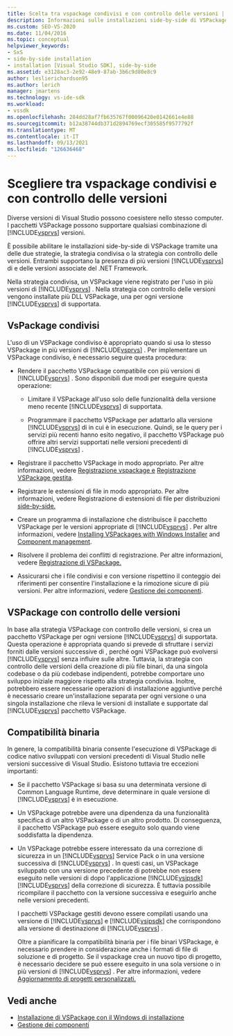 ```yaml
---
title: Scelta tra vspackage condivisi e con controllo delle versioni | Microsoft Docs
description: Informazioni sulle installazioni side-by-side di VSPackage tramite strategie condivise o con controllo delle versioni, con più versioni di Visual Studio e del .NET Framework.
ms.custom: SEO-VS-2020
ms.date: 11/04/2016
ms.topic: conceptual
helpviewer_keywords:
- SxS
- side-by-side installation
- installation [Visual Studio SDK], side-by-side
ms.assetid: e3128ac3-2e92-48e9-87ab-3b6c9d80e8c9
author: leslierichardson95
ms.author: lerich
manager: jmartens
ms.technology: vs-ide-sdk
ms.workload:
- vssdk
ms.openlocfilehash: 284dd28af7fb635767f00096420e0142661e4e88
ms.sourcegitcommit: b12a38744db371d2894769ecf305585f9577792f
ms.translationtype: MT
ms.contentlocale: it-IT
ms.lasthandoff: 09/13/2021
ms.locfileid: "126636468"
---
```

# <a name="choose-between-shared-and-versioned-vspackages"></a>Scegliere tra vspackage condivisi e con controllo delle versioni
Diverse versioni di Visual Studio possono coesistere nello stesso computer. I pacchetti VSPackage possono supportare qualsiasi combinazione di [!INCLUDE[vsprvs](../code-quality/includes/vsprvs_md.md)] versioni.

 È possibile abilitare le installazioni side-by-side di VSPackage tramite una delle due strategie, la strategia condivisa o la strategia con controllo delle versioni. Entrambi supportano la presenza di più versioni [!INCLUDE[vsprvs](../code-quality/includes/vsprvs_md.md)] di e delle versioni associate del .NET Framework.

 Nella strategia condivisa, un VSPackage viene registrato per l'uso in più versioni di [!INCLUDE[vsprvs](../code-quality/includes/vsprvs_md.md)] . Nella strategia con controllo delle versioni vengono installate più DLL VSPackage, una per ogni versione [!INCLUDE[vsprvs](../code-quality/includes/vsprvs_md.md)] di supportata.

## <a name="shared-vspackages"></a>VsPackage condivisi
 L'uso di un VSPackage condiviso è appropriato quando si usa lo stesso VSPackage in più versioni di [!INCLUDE[vsprvs](../code-quality/includes/vsprvs_md.md)] . Per implementare un VSPackage condiviso, è necessario seguire questa procedura:

- Rendere il pacchetto VSPackage compatibile con più versioni di [!INCLUDE[vsprvs](../code-quality/includes/vsprvs_md.md)] . Sono disponibili due modi per eseguire questa operazione:

  - Limitare il VSPackage all'uso solo delle funzionalità della versione meno recente [!INCLUDE[vsprvs](../code-quality/includes/vsprvs_md.md)] di supportata.

  - Programmare il pacchetto VSPackage per adattarlo alla versione [!INCLUDE[vsprvs](../code-quality/includes/vsprvs_md.md)] di in cui è in esecuzione. Quindi, se le query per i servizi più recenti hanno esito negativo, il pacchetto VSPackage può offrire altri servizi supportati nelle versioni precedenti di [!INCLUDE[vsprvs](../code-quality/includes/vsprvs_md.md)] .

- Registrare il pacchetto VSPackage in modo appropriato. Per altre informazioni, vedere [Registrazione vspackage e](../extensibility/internals/vspackage-registration.md) [Registrazione VSPackage gestita](/previous-versions/bb166783(v=vs.100)).

- Registrare le estensioni di file in modo appropriato. Per altre informazioni, vedere Registrazione di estensioni di file per distribuzioni [side-by-side.](../extensibility/registering-file-name-extensions-for-side-by-side-deployments.md)

- Creare un programma di installazione che distribuisce il pacchetto VSPackage per le versioni appropriate di [!INCLUDE[vsprvs](../code-quality/includes/vsprvs_md.md)] . Per altre informazioni, vedere [Installing VSPackages with Windows Installer](../extensibility/internals/installing-vspackages-with-windows-installer.md) and [Component management](../extensibility/internals/component-management.md).

- Risolvere il problema dei conflitti di registrazione. Per altre informazioni, vedere [Registrazione di VSPackage.](../extensibility/internals/vspackage-registration.md)

- Assicurarsi che i file condivisi e con versione rispettino il conteggio dei riferimenti per consentire l'installazione e la rimozione sicure di più versioni. Per altre informazioni, vedere [Gestione dei componenti](../extensibility/internals/component-management.md).

## <a name="versioned-vspackages"></a>VSPackage con controllo delle versioni
 In base alla strategia VSPackage con controllo delle versioni, si crea un pacchetto VSPackage per ogni versione [!INCLUDE[vsprvs](../code-quality/includes/vsprvs_md.md)] di supportata. Questa operazione è appropriata quando si prevede di sfruttare i servizi forniti dalle versioni successive di , perché ogni VSPackage può evolversi [!INCLUDE[vsprvs](../code-quality/includes/vsprvs_md.md)] senza influire sulle altre. Tuttavia, la strategia con controllo delle versioni della creazione di più file binari, da una singola codebase o da più codebase indipendenti, potrebbe comportare uno sviluppo iniziale maggiore rispetto alla strategia condivisa. Inoltre, potrebbero essere necessarie operazioni di installazione aggiuntive perché è necessario creare un'installazione separata per ogni versione o una singola installazione che rileva le versioni di installate e supportate dal [!INCLUDE[vsprvs](../code-quality/includes/vsprvs_md.md)] pacchetto VSPackage.

## <a name="binary-compatibility"></a>Compatibilità binaria
 In genere, la compatibilità binaria consente l'esecuzione di VSPackage di codice nativo sviluppati con versioni precedenti di Visual Studio nelle versioni successive di Visual Studio. Esistono tuttavia tre eccezioni importanti:

- Se il pacchetto VSPackage si basa su una determinata versione di Common Language Runtime, deve determinare in quale versione di [!INCLUDE[vsprvs](../code-quality/includes/vsprvs_md.md)] è in esecuzione.

- Un VSPackage potrebbe avere una dipendenza da una funzionalità specifica di un altro VSPackage o di un altro prodotto. Di conseguenza, il pacchetto VSPackage può essere eseguito solo quando viene soddisfatta la dipendenza.

- Un VSPackage potrebbe essere interessato da una correzione di sicurezza in un [!INCLUDE[vsprvs](../code-quality/includes/vsprvs_md.md)] Service Pack o in una versione successiva di [!INCLUDE[vsprvs](../code-quality/includes/vsprvs_md.md)] . In questi casi, un VSPackage sviluppato con una versione precedente di potrebbe non essere eseguito nelle versioni di dopo l'applicazione [!INCLUDE[vsipsdk](../extensibility/includes/vsipsdk_md.md)] [!INCLUDE[vsprvs](../code-quality/includes/vsprvs_md.md)] della correzione di sicurezza. È tuttavia possibile ricompilare il pacchetto con la versione successiva e eseguirlo anche nelle versioni precedenti.

  I pacchetti VSPackage gestiti devono essere compilati usando una versione di [!INCLUDE[vsprvs](../code-quality/includes/vsprvs_md.md)] e [!INCLUDE[vsipsdk](../extensibility/includes/vsipsdk_md.md)] che corrispondono alla versione di destinazione di [!INCLUDE[vsprvs](../code-quality/includes/vsprvs_md.md)] .

  Oltre a pianificare la compatibilità binaria per i file binari VSPackage, è necessario prendere in considerazione anche i formati di file di soluzione e di progetto. Se il vspackage crea un nuovo tipo di progetto, è necessario decidere se può essere eseguito in una sola versione o in più versioni di [!INCLUDE[vsprvs](../code-quality/includes/vsprvs_md.md)] . Per altre informazioni, vedere [Aggiornamento di progetti personalizzati.](../extensibility/internals/upgrading-projects.md#upgrading-custom-projects)

## <a name="see-also"></a>Vedi anche
- [Installazione di VSPackage con il Windows di installazione](../extensibility/internals/installing-vspackages-with-windows-installer.md)
- [Gestione dei componenti](../extensibility/internals/component-management.md)